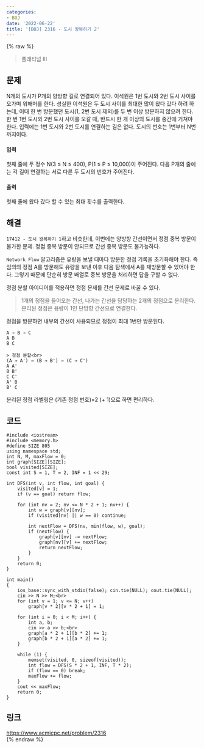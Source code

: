 ```yaml
---
categories:
- BOJ
date: '2022-06-22'
title: '[BOJ] 2316 - 도시 왕복하기 2'
---
```


{% raw %}
> 플래티넘 III<br>

## 문제
N개의 도시가 P개의 양방향 길로 연결되어 있다. 이석원은 1번 도시와 2번 도시 사이를 오가며 워해머를 한다. 성실한 이석원은 두 도시 사이를 최대한 많이 왔다 갔다 하려 하는데, 이때 한 번 방문했던 도시(1, 2번 도시 제외)를 두 번 이상 방문하지 않으려 한다. 한 번 1번 도시와 2번 도시 사이를 오갈 때, 반드시 한 개 이상의 도시를 중간에 거쳐야 한다. 입력에는 1번 도시와 2번 도시를 연결하는 길은 없다. 도시의 번호는 1번부터 N번까지이다.

#### 입력
첫째 줄에 두 정수 N(3 ≤ N ≤ 400), P(1 ≤ P ≤ 10,000)이 주어진다. 다음 P개의 줄에는 각 길이 연결하는 서로 다른 두 도시의 번호가 주어진다.

#### 출력
첫째 줄에 왔다 갔다 할 수 있는 최대 횟수를 출력한다.

## 해결
`17412 - 도시 왕복하기 1`하고 비슷한데, 이번에는 양방향 간선이면서 정점 중복 방문이 불가한 문제. 정점 중복 방문이 안되므로 간선 중복 방문도 불가능하다.

`Network Flow` 알고리즘은 유량을 보낼 때마다 방문한 정점 기록을 초기화해야 한다. 즉 임의의 정점 A를 방문해도 유량을 보낸 이후 다음 탐색에서 A를 재방문할 수 있어야 한다. 그렇기 때문에 단순히 방문 배열로 중복 방문을 처리하면 답을 구할 수 없다.

정점 분할 아이디어를 적용하면 정점 문제를 간선 문제로 바꿀 수 있다.
> 1개의 정점을 들어오는 간선, 나가는 간선을 담당하는 2개의 정점으로 분리한다.<br>
> 분리된 정점은 용량이 1인 단방향 간선으로 연결한다.<br>

정점을 방문하면 내부의 간선이 사용되므로 정점이 최대 1번만 방문된다.

```
A → B → C
A B
B C

> 정점 분할<br>
(A → A') → (B → B') → (C → C')
A A'
B B'
C C'
A' B
B' C
```

분리된 정점 라벨링은 (기존 정점 번호)×2 (+ 1)으로 하면 편리하다.

## 코드
```
#include <iostream>
#include <memory.h>
#define SIZE 805
using namespace std;
int N, M, maxFlow = 0;
int graph[SIZE][SIZE];
bool visited[SIZE];
const int S = 1, T = 2, INF = 1 << 29;

int DFS(int v, int flow, int goal) {
	visited[v] = 1;
	if (v == goal) return flow;

	for (int nv = 2; nv <= N * 2 + 1; nv++) {
		int w = graph[v][nv];
		if (visited[nv] || w == 0) continue;

		int nextFlow = DFS(nv, min(flow, w), goal);
		if (nextFlow) {
			graph[v][nv] -= nextFlow;
			graph[nv][v] += nextFlow;
			return nextFlow;
		}
	}
	return 0;
}

int main()
{
	ios_base::sync_with_stdio(false); cin.tie(NULL); cout.tie(NULL);
	cin >> N >> M;<br>
	for (int v = 1; v <= N; v++)
		graph[v * 2][v * 2 + 1] = 1;

	for (int i = 0; i < M; i++) {
		int a, b;
		cin >> a >> b;<br>
		graph[a * 2 + 1][b * 2] += 1;
		graph[b * 2 + 1][a * 2] += 1;
	}

	while (1) {
		memset(visited, 0, sizeof(visited));
		int flow = DFS(S * 2 + 1, INF, T * 2);
		if (flow == 0) break;
		maxFlow += flow;
	}
	cout << maxFlow;
	return 0;
}
```

## 링크
https://www.acmicpc.net/problem/2316<br>
{% endraw %}